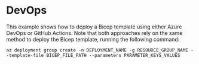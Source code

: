# DevOps
This example shows how to deploy a Bicep template using either Azure DevOps or GitHub Actions.  Note that both approaches rely on the same method to deploy the Bicep template, running the following command:

```
az deployment group create -n DEPLOYMENT_NAME -g RESOURCE_GROUP_NAME --template-file BICEP_FILE_PATH --parameters PARAMETER_KEYS_VALUES
```